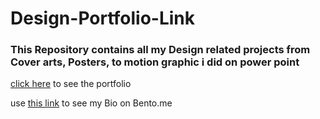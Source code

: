 # Design-Portfolio-Link
### This Repository contains all my Design related projects from Cover arts, Posters, to motion graphic i did on power point
[click here](https://drive.google.com/drive/folders/1M2rt1td1hCQAzNM9czFDdeFwScRpbrQc?usp=sharing) to see the portfolio

use [this link](https://bento.me/rauf-nayaka) to see my Bio on Bento.me
